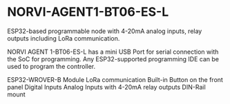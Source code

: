 # NORVI-AGENT1-BT06-ES-L
ESP32-based programmable node with 4-20mA analog inputs, relay outputs including LoRa communication.

NORVI AGENT 1-BT06-ES-L has a mini USB Port for serial connection with the SoC for programming. 
Any ESP32-supported programming IDE can be used to program the controller.

ESP32-WROVER-B Module
LoRa communication
Built-in Button on the front panel
Digital Inputs
Analog Inputs with 4-20mA
relay outputs
DIN-Rail mount
